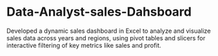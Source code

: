 # Data-Analyst-sales-Dahsboard
Developed a dynamic sales dashboard in Excel to analyze and visualize sales data across years and regions, using pivot tables and slicers for interactive filtering of key metrics like sales and profit.
